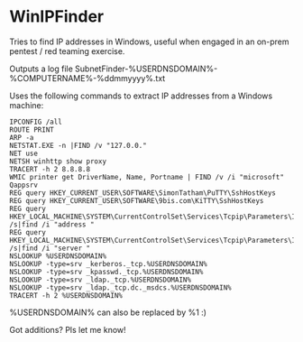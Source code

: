 # WinIPFinder
Tries to find IP addresses in Windows, useful when engaged in an on-prem pentest / red teaming exercise.

Outputs a log file SubnetFinder-%USERDNSDOMAIN%-%COMPUTERNAME%-%ddmmyyyy%.txt

Uses the following commands to extract IP addresses from a Windows machine:

```
IPCONFIG /all
ROUTE PRINT
ARP -a
NETSTAT.EXE -n |FIND /v "127.0.0."
NET use
NETSH winhttp show proxy
TRACERT -h 2 8.8.8.8
WMIC printer get DriverName, Name, Portname | FIND /v /i "microsoft"
Qappsrv
REG query HKEY_CURRENT_USER\SOFTWARE\SimonTatham\PuTTY\SshHostKeys
REG query HKEY_CURRENT_USER\SOFTWARE\9bis.com\KiTTY\SshHostKeys
REG query HKEY_LOCAL_MACHINE\SYSTEM\CurrentControlSet\Services\Tcpip\Parameters\Interfaces /s|find /i "address "
REG query HKEY_LOCAL_MACHINE\SYSTEM\CurrentControlSet\Services\Tcpip\Parameters\Interfaces /s|find /i "server "
NSLOOKUP %USERDNSDOMAIN%
NSLOOKUP -type=srv _kerberos._tcp.%USERDNSDOMAIN%
NSLOOKUP -type=srv _kpasswd._tcp.%USERDNSDOMAIN%
NSLOOKUP -type=srv _ldap._tcp.%USERDNSDOMAIN%
NSLOOKUP -type=srv _ldap._tcp.dc._msdcs.%USERDNSDOMAIN%
TRACERT -h 2 %USERDNSDOMAIN%
```

%USERDNSDOMAIN% can also be replaced by %1 :)

Got additions? Pls let me know!
